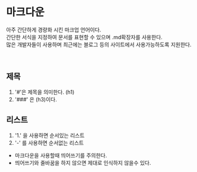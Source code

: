 # 마크다운

아주 간단하게 경량화 시킨 마크업 언어이다.  
간단한 서식을 지정하여 문서를 표현할 수 있으며 .md확장자를 사용한다.  
많은 개발자들이 사용하며 최근에는 블로그 등의 사이트에서 사용가능하도록 지원한다.

<br>

## 제목

1. '#'은 제목을 의미한다. (h1)
2. '###' 은 (h3)이다.

## 리스트

1. '1.' 을 사용하면 순서있는 리스트
2. '-' 를 사용하면 순서없는 리스트

- 마크다운을 사용할때 띄어쓰기를 주의한다.
- 띄어쓰기와 줄바꿈을 하지 않으면 제대로 인식하지 않을수 있다.
